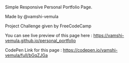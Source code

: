 Simple Responsive Personal Portfolio Page.

Made by @vamshi-vemula

Project Challenge given by FreeCodeCamp

You can see live preview of this page here : https://vamshi-vemula.github.io/personal_portfolio

CodePen Link for this page : https://codepen.io/vamshi-vemula/full/bGqZJGa
